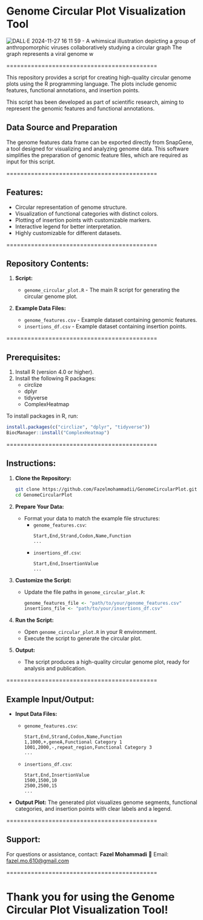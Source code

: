 
# Genome Circular Plot Visualization Tool #
![DALL·E 2024-11-27 16 11 59 - A whimsical illustration depicting a group of anthropomorphic viruses collaboratively studying a circular graph  The graph represents a viral genome w](https://github.com/user-attachments/assets/11a9cfc9-327a-4843-8ff8-a17460690d40)


===========================================

This repository provides a script for creating high-quality circular genome plots using the R programming language. The plots include genomic features, functional annotations, and insertion points.

This script has been developed as part of scientific research, aiming to represent the genomic features and functional annotations.

## Data Source and Preparation
The genome features data frame can be exported directly from SnapGene, a tool designed for visualizing and analyzing genome data. This software simplifies the preparation of genomic feature files, which are required as input for this script.

===========================================
## Features:
- Circular representation of genome structure.
- Visualization of functional categories with distinct colors.
- Plotting of insertion points with customizable markers.
- Interactive legend for better interpretation.
- Highly customizable for different datasets.

===========================================
## Repository Contents:
1. **Script:**
   - `genome_circular_plot.R` - The main R script for generating the circular genome plot.

2. **Example Data Files:**
   - `genome_features.csv` - Example dataset containing genomic features.
   - `insertions_df.csv` - Example dataset containing insertion points.

===========================================
## Prerequisites:
1. Install R (version 4.0 or higher).
2. Install the following R packages:
   - circlize
   - dplyr
   - tidyverse
   - ComplexHeatmap

To install packages in R, run:
```R
install.packages(c("circlize", "dplyr", "tidyverse"))
BiocManager::install("ComplexHeatmap")
```

===========================================
## Instructions:
1. **Clone the Repository:**
   ```bash
   git clone https://github.com/Fazelmohammadii/GenomeCircularPlot.git
   cd GenomeCircularPlot
   ```

2. **Prepare Your Data:**
   - Format your data to match the example file structures:
     - `genome_features.csv`:
       ```
       Start,End,Strand,Codon,Name,Function
       ...
       ```
     - `insertions_df.csv`:
       ```
       Start,End,InsertionValue
       ...
       ```

3. **Customize the Script:**
   - Update the file paths in `genome_circular_plot.R`:
     ```R
     genome_features_file <- "path/to/your/genome_features.csv"
     insertions_file <- "path/to/your/insertions_df.csv"
     ```

4. **Run the Script:**
   - Open `genome_circular_plot.R` in your R environment.
   - Execute the script to generate the circular plot.

5. **Output:**
   - The script produces a high-quality circular genome plot, ready for analysis and publication.

===========================================
## Example Input/Output:
- **Input Data Files:**
  - `genome_features.csv`:
    ```csv
    Start,End,Strand,Codon,Name,Function
    1,1000,+,geneA,Functional Category 1
    1001,2000,-,repeat_region,Functional Category 3
    ...
    ```
  - `insertions_df.csv`:
    ```csv
    Start,End,InsertionValue
    1500,1500,10
    2500,2500,15
    ...
    ```

- **Output Plot:**
  The generated plot visualizes genome segments, functional categories, and insertion points with clear labels and a legend.

===========================================
## Support:
For questions or assistance, contact:
**Fazel Mohammadi**
📧 Email: fazel.mo.610@gmail.com

===========================================
# Thank you for using the Genome Circular Plot Visualization Tool!

